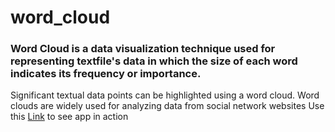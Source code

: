 # word_cloud
### Word Cloud is a data visualization technique used for representing textfile's data in which the size of each word indicates its frequency or importance. 
Significant textual data points can be highlighted using a word cloud.
Word clouds are widely used for analyzing data from social network websites
Use this [Link](https://rishu20.pythonanywhere.com/cloud) to see app in action
